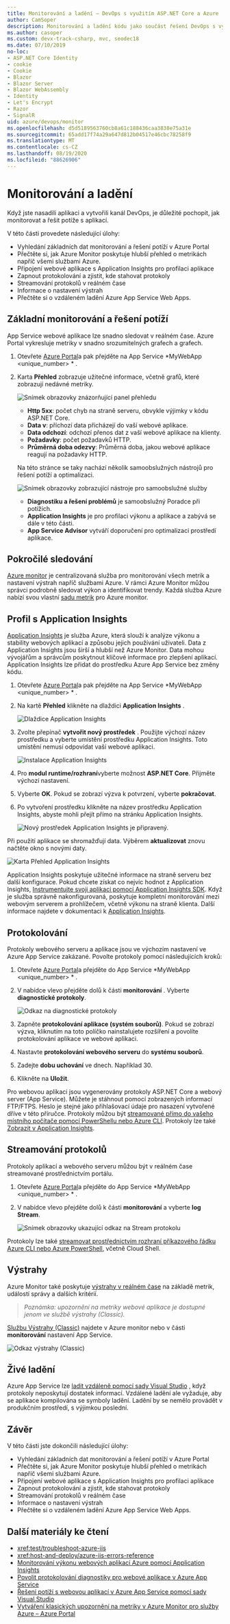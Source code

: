 ```yaml
---
title: Monitorování a ladění – DevOps s využitím ASP.NET Core a Azure
author: CamSoper
description: Monitorování a ladění kódu jako součást řešení DevOps s využitím ASP.NET Core a Azure
ms.author: casoper
ms.custom: devx-track-csharp, mvc, seodec18
ms.date: 07/10/2019
no-loc:
- ASP.NET Core Identity
- cookie
- Cookie
- Blazor
- Blazor Server
- Blazor WebAssembly
- Identity
- Let's Encrypt
- Razor
- SignalR
uid: azure/devops/monitor
ms.openlocfilehash: d5d5189563760cb8a61c188436caa3838e75a31e
ms.sourcegitcommit: 65add17f74a29a647d812b04517e46cbc78258f9
ms.translationtype: MT
ms.contentlocale: cs-CZ
ms.lasthandoff: 08/19/2020
ms.locfileid: "88626906"
---
```

# <a name="monitor-and-debug"></a>Monitorování a ladění

Když jste nasadili aplikaci a vytvořili kanál DevOps, je důležité pochopit, jak monitorovat a řešit potíže s aplikací.

V této části provedete následující úlohy:

* Vyhledání základních dat monitorování a řešení potíží v Azure Portal
* Přečtěte si, jak Azure Monitor poskytuje hlubší přehled o metrikách napříč všemi službami Azure.
* Připojení webové aplikace s Application Insights pro profilaci aplikace
* Zapnout protokolování a zjistit, kde stahovat protokoly
* Streamování protokolů v reálném čase
* Informace o nastavení výstrah
* Přečtěte si o vzdáleném ladění Azure App Service Web Apps.

## <a name="basic-monitoring-and-troubleshooting"></a>Základní monitorování a řešení potíží

App Service webové aplikace lze snadno sledovat v reálném čase. Azure Portal vykresluje metriky v snadno srozumitelných grafech a grafech.

1. Otevřete [Azure Portal](https://portal.azure.com)a pak přejděte na App Service *MyWebApp \<unique_number\> * .

1. Karta **Přehled** zobrazuje užitečné informace, včetně grafů, které zobrazují nedávné metriky.

    ![Snímek obrazovky znázorňující panel přehledu](./media/monitoring/overview.png)

    * **Http 5xx**: počet chyb na straně serveru, obvykle výjimky v kódu ASP.NET Core.
    * **Data v**: příchozí data přicházejí do vaší webové aplikace.
    * **Data odchozí**: odchozí přenos dat z vaší webové aplikace na klienty.
    * **Požadavky**: počet požadavků HTTP.
    * **Průměrná doba odezvy**: Průměrná doba, jakou webové aplikace reagují na požadavky HTTP.

    Na této stránce se taky nachází několik samoobslužných nástrojů pro řešení potíží a optimalizaci.

    ![Snímek obrazovky zobrazující nástroje pro samoobslužné služby](./media/monitoring/wizards.png)

    * **Diagnostiku a řešení problémů** je samoobslužný Poradce při potížích.
    * **Application Insights** je pro profilaci výkonu a aplikace a zabývá se dále v této části.
    * **App Service Advisor** vytváří doporučení pro optimalizaci prostředí aplikace.

## <a name="advanced-monitoring"></a>Pokročilé sledování

[Azure monitor](/azure/monitoring-and-diagnostics/) je centralizovaná služba pro monitorování všech metrik a nastavení výstrah napříč službami Azure. V rámci Azure Monitor můžou správci podrobně sledovat výkon a identifikovat trendy. Každá služba Azure nabízí svou vlastní [sadu metrik](/azure/monitoring-and-diagnostics/monitoring-supported-metrics#microsoftwebsites-excluding-functions) pro Azure monitor.

## <a name="profile-with-application-insights"></a>Profil s Application Insights

[Application Insights](/azure/application-insights/app-insights-overview) je služba Azure, která slouží k analýze výkonu a stability webových aplikací a způsobu jejich používání uživateli. Data z Application Insights jsou širší a hlubší než Azure Monitor. Data mohou vývojářům a správcům poskytnout klíčové informace pro zlepšení aplikací. Application Insights lze přidat do prostředku Azure App Service bez změny kódu.

1. Otevřete [Azure Portal](https://portal.azure.com)a pak přejděte na App Service *MyWebApp \<unique_number\> * .
1. Na kartě **Přehled** klikněte na dlaždici **Application Insights** .

    ![Dlaždice Application Insights](./media/monitoring/app-insights.png)

1. Zvolte přepínač **vytvořit nový prostředek** . Použijte výchozí název prostředku a vyberte umístění prostředku Application Insights. Toto umístění nemusí odpovídat vaší webové aplikaci.

    ![Instalace Application Insights](./media/monitoring/new-app-insights.png)

1. Pro **modul runtime/rozhraní**vyberte možnost **ASP.NET Core**. Přijměte výchozí nastavení.
1. Vyberte **OK**. Pokud se zobrazí výzva k potvrzení, vyberte **pokračovat**.
1. Po vytvoření prostředku klikněte na název prostředku Application Insights, abyste mohli přejít přímo na stránku Application Insights.

    ![Nový prostředek Application Insights je připravený.](./media/monitoring/new-app-insights-done.png)

Při použití aplikace se shromažďují data. Výběrem **aktualizovat** znovu načtěte okno s novými daty.

![Karta Přehled Application Insights](./media/monitoring/app-insights-overview.png)

Application Insights poskytuje užitečné informace na straně serveru bez další konfigurace. Pokud chcete získat co nejvíc hodnot z Application Insights, [Instrumentujte svoji aplikaci pomocí Application Insights SDK](/azure/application-insights/app-insights-asp-net-core). Když je služba správně nakonfigurovaná, poskytuje kompletní monitorování mezi webovým serverem a prohlížečem, včetně výkonu na straně klienta. Další informace najdete v dokumentaci k [Application Insights](/azure/application-insights/app-insights-overview).

## <a name="logging"></a>Protokolování

Protokoly webového serveru a aplikace jsou ve výchozím nastavení ve Azure App Service zakázané. Povolte protokoly pomocí následujících kroků:

1. Otevřete [Azure Portal](https://portal.azure.com)a přejděte do App Service *MyWebApp \<unique_number\> * .
1. V nabídce vlevo přejděte dolů k části **monitorování** . Vyberte **diagnostické protokoly**.

    ![Odkaz na diagnostické protokoly](./media/monitoring/logging.png)

1. Zapněte **protokolování aplikace (systém souborů)**. Pokud se zobrazí výzva, kliknutím na toto políčko nainstalujete rozšíření a povolíte protokolování aplikace ve webové aplikaci.
1. Nastavte **protokolování webového serveru** do **systému souborů**.
1. Zadejte **dobu uchování** ve dnech. Například 30.
1. Klikněte na **Uložit**.

Pro webovou aplikaci jsou vygenerovány protokoly ASP.NET Core a webový server (App Service). Můžete je stáhnout pomocí zobrazených informací FTP/FTPS. Heslo je stejné jako přihlašovací údaje pro nasazení vytvořené dříve v této příručce. Protokoly můžou být [streamované přímo do vašeho místního počítače pomocí PowerShellu nebo Azure CLI](/azure/app-service/web-sites-enable-diagnostic-log#download). Protokoly lze také [Zobrazit v Application Insights](/azure/app-service/web-sites-enable-diagnostic-log#how-to-view-logs-in-application-insights).

## <a name="log-streaming"></a>Streamování protokolů

Protokoly aplikací a webového serveru můžou být v reálném čase streamované prostřednictvím portálu.

1. Otevřete [Azure Portal](https://portal.azure.com)a přejděte do App Service *MyWebApp \<unique_number\> * .
1. V nabídce vlevo přejděte dolů k části **monitorování** a vyberte **log Stream**.

    ![Snímek obrazovky ukazující odkaz na Stream protokolu](./media/monitoring/log-stream.png)

Protokoly lze také [streamovat prostřednictvím rozhraní příkazového řádku Azure CLI nebo Azure PowerShell](/azure/app-service/web-sites-enable-diagnostic-log#streamlogs), včetně Cloud Shell.

## <a name="alerts"></a>Výstrahy

Azure Monitor také poskytuje [výstrahy v reálném čase](/azure/monitoring-and-diagnostics/insights-alerts-portal) na základě metrik, událostí správy a dalších kritérií.

> *Poznámka: upozornění na metriky webové aplikace je dostupné jenom ve službě výstrahy (Classic).*

[Službu Výstrahy (Classic)](/azure/monitoring-and-diagnostics/monitor-quick-resource-metric-alert-portal) najdete v Azure monitor nebo v části **monitorování** nastavení App Service.

![Odkaz výstrahy (Classic)](./media/monitoring/alerts.png)

## <a name="live-debugging"></a>Živé ladění

Azure App Service lze [ladit vzdáleně pomocí sady Visual Studio](/azure/app-service/web-sites-dotnet-troubleshoot-visual-studio#remotedebug) , když protokoly neposkytují dostatek informací. Vzdálené ladění ale vyžaduje, aby se aplikace kompilována se symboly ladění. Ladění by se nemělo provádět v produkčním prostředí, s výjimkou poslední.

## <a name="conclusion"></a>Závěr

V této části jste dokončili následující úlohy:

* Vyhledání základních dat monitorování a řešení potíží v Azure Portal
* Přečtěte si, jak Azure Monitor poskytuje hlubší přehled o metrikách napříč všemi službami Azure.
* Připojení webové aplikace s Application Insights pro profilaci aplikace
* Zapnout protokolování a zjistit, kde stahovat protokoly
* Streamování protokolů v reálném čase
* Informace o nastavení výstrah
* Přečtěte si o vzdáleném ladění Azure App Service Web Apps.

## <a name="additional-reading"></a>Další materiály ke čtení

* <xref:test/troubleshoot-azure-iis>
* <xref:host-and-deploy/azure-iis-errors-reference>
* [Monitorování výkonu webových aplikací Azure pomocí Application Insights](/azure/application-insights/app-insights-azure-web-apps)
* [Povolit protokolování diagnostiky pro webové aplikace v Azure App Service](/azure/app-service/web-sites-enable-diagnostic-log)
* [Řešení potíží s webovou aplikací v Azure App Service pomocí sady Visual Studio](/azure/app-service/web-sites-dotnet-troubleshoot-visual-studio)
* [Vytváření klasických upozornění na metriky v Azure Monitor pro služby Azure – Azure Portal](/azure/monitoring-and-diagnostics/insights-alerts-portal)
